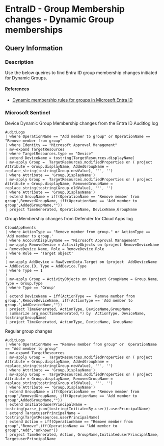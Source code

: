 # EntraID - Group Membership changes - Dynamic Group memberships

## Query Information

### Description

Use the below queires to find Entra ID group membership changes initiated for Dynamic Groups.

#### References

- [Dynamic membership rules for groups in Microsoft Entra ID](https://learn.microsoft.com/en-us/entra/identity/users/groups-dynamic-membership)

### Microsoft Sentinel

Device Dynamic Group Membership changes from the Entra ID Auditlog log

```kql
AuditLogs 
| where OperationName == "Add member to group" or OperationName == "Remove member from group"
| where Identity == "Microsoft Approval Management"
| mv-expand TargetResources
| where TargetResources.type == "Device"
| extend DeviceName = tostring(TargetResources.displayName)
| mv-apply Group =  TargetResources.modifiedProperties on ( project Attribute = Group.displayName, AddedGroupName = replace_string(tostring(Group.newValue), '"', '')
| where Attribute == 'Group.DisplayName')
| mv-apply Group =  TargetResources.modifiedProperties on ( project Attribute = Group.displayName, RemovedGroupName = replace_string(tostring(Group.oldValue), '"', '')
| where Attribute == 'Group.DisplayName')
| extend GroupName = iff(OperationName == 'Remove member from group',RemovedGroupName, iff(OperationName == 'Add member to group',AddedGroupName,""))
| project TimeGenerated, OperationName, DeviceName,GroupName
```

Group Membership changes from Defender for Cloud Apps log

```kql
CloudAppEvents
| where ActionType == "Remove member from group." or ActionType == 'Add member to group.'
| where AccountDisplayName == "Microsoft Approval Management"
| mv-apply RemoveDevice = ActivityObjects on (project RemoveDeviceName = RemoveDevice.Name, Role = RemoveDevice.Role
| where Role == 'Target object'
)
| mv-apply AddDevice = RawEventData.Target on (project  AddDeviceName = AddDevice.ID, Type = AddDevice.Type
| where Type == 1
)
| mv-apply Group = ActivityObjects on (project GroupName = Group.Name, Type = Group.Type
| where Type == 'Group'
)
| extend DeviceName = iff(ActionType == 'Remove member from group.',RemoveDeviceName, iff(ActionType == 'Add member to group.',AddDeviceName,""))
| project TimeGenerated, ActionType, DeviceName,GroupName
| summarize arg_max(TimeGenerated,*) by  ActionType, DeviceName, tostring(GroupName)
| project TimeGenerated, ActionType, DeviceName, GroupName
```

Regular group changes

```kql
AuditLogs
| where OperationName == "Remove member from group" or  OperationName == "Add member to group"
| mv-expand TargetResources
| mv-apply Group =  TargetResources.modifiedProperties on ( project Attribute = Group.displayName, AddedGroupName = replace_string(tostring(Group.newValue), '"', '')
| where Attribute == 'Group.DisplayName')
| mv-apply Group =  TargetResources.modifiedProperties on ( project Attribute = Group.displayName, RemovedGroupName = replace_string(tostring(Group.oldValue), '"', '')
| where Attribute == 'Group.DisplayName')
| extend GroupName = iff(OperationName == 'Remove member from group',RemovedGroupName, iff(OperationName == 'Add member to group',AddedGroupName,""))
| extend InitiateduserPrincipalName = tostring(parse_json(tostring(InitiatedBy.user)).userPrincipalName)
| extend TargetuserPrincipalName = tostring(TargetResources.userPrincipalName)
| extend Action = iff(OperationName == "Remove member from group","Remove",iff(OperationName == "Add member to group","Add","unknown"))
| project TimeGenerated, Action, GroupName,InitiateduserPrincipalName, TargetuserPrincipalName 

```